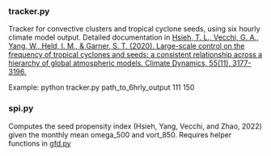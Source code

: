 ### tracker.py

Tracker for convective clusters and tropical cyclone seeds, using six hourly climate model output. Detailed documentation in [Hsieh, T. L., Vecchi, G. A., Yang, W., Held, I. M., & Garner, S. T. (2020). Large-scale control on the frequency of tropical cyclones and seeds: a consistent relationship across a hierarchy of global atmospheric models. Climate Dynamics, 55(11), 3177-3196.](https://link.springer.com/article/10.1007/s00382-020-05446-5)

Example: 
python tracker.py path_to_6hrly_output 111 150

### spi.py

Computes the seed propensity index (Hsieh, Yang, Vecchi, and Zhao, 2022) given the monthly mean omega_500 and vort_850. Requires helper functions in [gfd.py](https://github.com/tlhsieh/geophysical_fluid_analysis/blob/master/gfd.py)